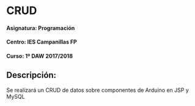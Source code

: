 # CRUD
#### Asignatura: Programación
#### Centro: IES Campanillas FP
#### Curso: 1º DAW 2017/2018

## Descripción:
Se realizará un CRUD de datos sobre componentes de Arduino en JSP y MySQL

